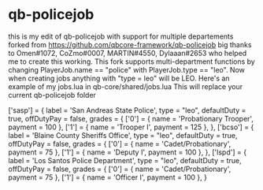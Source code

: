 # qb-policejob
this is my edit of qb-policejob with support for multiple departements forked from https://github.com/qbcore-framework/qb-policejob
big thanks to Omen#1072, CoZmo#0007, MARTIN#4550, Dylaaan#2653 who helped me to create this working. This fork supports multi-department functions by changing PlayerJob.name == "police" with PlayerJob.type == "leo". Now when creating jobs anything with "type = leo" will be LEO. Here's an example of my jobs.lua in qb-core/shared/jobs.lua This will replace your current qb-policejob folder


['sasp'] = {
		label = 'San Andreas State Police',
        	type = "leo",
		defaultDuty = true,
		offDutyPay = false,
		grades = {
            ['0'] = {
                name = 'Probationary Trooper',
                payment = 100
            },
		['1'] = {
                name = 'Trooper I',
                payment = 125
            },
	},
	['bcso'] = {
		label = 'Blaine County Sheriffs Office',
        	type = "leo",
		defaultDuty = true,
		offDutyPay = false,
		grades = {
            ['0'] = {
                name = 'Cadet/Probationary',
                payment = 75
            },
		['1'] = {
                name = 'Deputy I',
                payment = 100
            },
	},
	['lspd'] = {
		label = 'Los Santos Police Department',
        	type = "leo",
		defaultDuty = true,
		offDutyPay = false,
		grades = {
            ['0'] = {
                name = 'Cadet/Probationary',
                payment = 75
            },
		['1'] = {
                name = 'Officer I',
                payment = 100
        },
}
